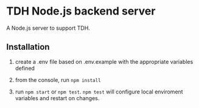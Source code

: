 # TDH Node.js backend server
A Node.js server to support TDH.

## Installation

1. create a .env file based on .env.example with the appropriate variables defined

2. from the console, run `npm install`
3. run `npm start` or `npm test`.  `npm test` will configure local enviroment 
variables and restart on changes.
